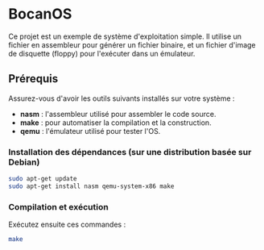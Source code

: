 # BocanOS

Ce projet est un exemple de système d'exploitation simple. Il utilise un fichier en assembleur pour générer un fichier binaire, et un fichier d'image de disquette (floppy) pour l'exécuter dans un émulateur.

## Prérequis

Assurez-vous d'avoir les outils suivants installés sur votre système :

- **nasm** : l'assembleur utilisé pour assembler le code source.
- **make** : pour automatiser la compilation et la construction.
- **qemu** : l'émulateur utilisé pour tester l'OS.

### Installation des dépendances (sur une distribution basée sur Debian)

```bash
sudo apt-get update
sudo apt-get install nasm qemu-system-x86 make
```

### Compilation et exécution

Exécutez ensuite ces commandes :
```bash
make
```
